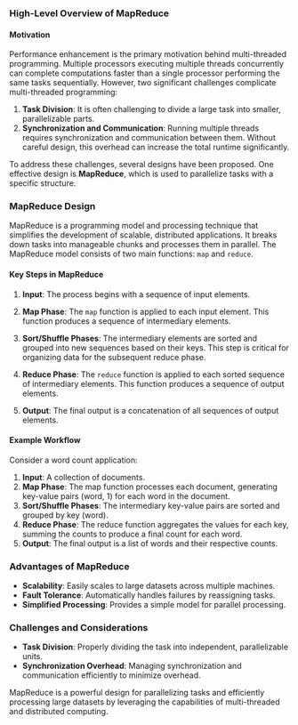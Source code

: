 ### High-Level Overview of MapReduce

#### Motivation
Performance enhancement is the primary motivation behind multi-threaded programming. Multiple processors executing multiple threads concurrently can complete computations faster than a single processor performing the same tasks sequentially. However, two significant challenges complicate multi-threaded programming:

1. **Task Division**: It is often challenging to divide a large task into smaller, parallelizable parts.
2. **Synchronization and Communication**: Running multiple threads requires synchronization and communication between them. Without careful design, this overhead can increase the total runtime significantly.

To address these challenges, several designs have been proposed. One effective design is **MapReduce**, which is used to parallelize tasks with a specific structure.

### MapReduce Design

MapReduce is a programming model and processing technique that simplifies the development of scalable, distributed applications. It breaks down tasks into manageable chunks and processes them in parallel. The MapReduce model consists of two main functions: `map` and `reduce`.

#### Key Steps in MapReduce

1. **Input**: The process begins with a sequence of input elements.

2. **Map Phase**: The `map` function is applied to each input element. This function produces a sequence of intermediary elements.

3. **Sort/Shuffle Phases**: The intermediary elements are sorted and grouped into new sequences based on their keys. This step is critical for organizing data for the subsequent reduce phase.

4. **Reduce Phase**: The `reduce` function is applied to each sorted sequence of intermediary elements. This function produces a sequence of output elements.

5. **Output**: The final output is a concatenation of all sequences of output elements.

#### Example Workflow

Consider a word count application:

1. **Input**: A collection of documents.
2. **Map Phase**: The map function processes each document, generating key-value pairs (word, 1) for each word in the document.
3. **Sort/Shuffle Phases**: The intermediary key-value pairs are sorted and grouped by key (word).
4. **Reduce Phase**: The reduce function aggregates the values for each key, summing the counts to produce a final count for each word.
5. **Output**: The final output is a list of words and their respective counts.

### Advantages of MapReduce

- **Scalability**: Easily scales to large datasets across multiple machines.
- **Fault Tolerance**: Automatically handles failures by reassigning tasks.
- **Simplified Processing**: Provides a simple model for parallel processing.

### Challenges and Considerations

- **Task Division**: Properly dividing the task into independent, parallelizable units.
- **Synchronization Overhead**: Managing synchronization and communication efficiently to minimize overhead.

MapReduce is a powerful design for parallelizing tasks and efficiently processing large datasets by leveraging the capabilities of multi-threaded and distributed computing.
